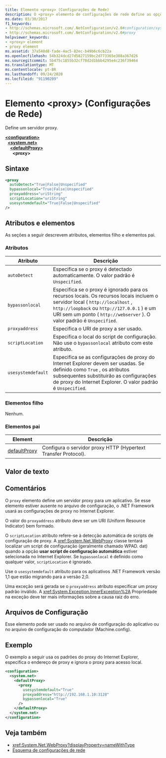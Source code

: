 ```yaml
---
title: Elemento <proxy> (Configurações de Rede)
description: O <proxy> elemento de configurações de rede define as opções de servidor proxy no .NET Framework. Este artigo inclui um exemplo.
ms.date: 03/30/2017
f1_keywords:
- http://schemas.microsoft.com/.NetConfiguration/v2.0#configuration/system.net/defaultProxy/proxy
- http://schemas.microsoft.com/.NetConfiguration/v2.0#proxy
helpviewer_keywords:
- <proxy> element
- proxy element
ms.assetid: 37a548d8-fade-4ac5-82ec-b49b6c6cb22a
ms.openlocfilehash: 54b324dcd27d5827159bc2d773365e388a367d26
ms.sourcegitcommit: 5b475c1855b32cf78d2d1bbb4295e4c236f39464
ms.translationtype: MT
ms.contentlocale: pt-BR
ms.lasthandoff: 09/24/2020
ms.locfileid: "91190209"
---
```

# <a name="proxy-element-network-settings"></a>Elemento \<proxy> (Configurações de Rede)

Define um servidor proxy.  

[**\<configuration>**](../configuration-element.md)\
&nbsp;&nbsp;[**\<system.net>**](system-net-element-network-settings.md)\
&nbsp;&nbsp;&nbsp;&nbsp;[**\<defaultProxy>**](defaultproxy-element-network-settings.md)\
&nbsp;&nbsp;&nbsp;&nbsp;&nbsp;&nbsp;**\<proxy>**

## <a name="syntax"></a>Sintaxe  
  
```xml  
<proxy
  autoDetect="True|False|Unspecified"
  bypassonlocal="True|False|Unspecified"
  proxyaddress="uriString"
  scriptLocation="uriString"
  usesystemdefault="True|False|Unspecified"
/>
```  
  
## <a name="attributes-and-elements"></a>Atributos e elementos  

 As seções a seguir descrevem atributos, elementos filho e elementos pai.  
  
### <a name="attributes"></a>Atributos  
  
|**Atributo**|**Descrição**|  
|-------------------|---------------------|  
|`autoDetect`|Especifica se o proxy é detectado automaticamente. O valor padrão é `Unspecified`.|  
|`bypassonlocal`|Especifica se o proxy é ignorado para os recursos locais. Os recursos locais incluem o servidor local ( `http://localhost` , `http://loopback` ou `http://127.0.0.1` ) e um URI sem um ponto ( `http://webserver` ). O valor padrão é `Unspecified`.|  
|`proxyaddress`|Especifica o URI de proxy a ser usado.|  
|`scriptLocation`|Especifica o local do script de configuração. Não use o `bypassonlocal` atributo com este atributo. |  
|`usesystemdefault`|Especifica se as configurações de proxy do Internet Explorer devem ser usadas. Se definido como `True` , os atributos subsequentes substituirão as configurações de proxy do Internet Explorer. O valor padrão é `Unspecified`.|  
  
### <a name="child-elements"></a>Elementos filho  

 Nenhum.  
  
### <a name="parent-elements"></a>Elementos pai  
  
|**Element**|**Descrição**|  
|-----------------|---------------------|  
|[defaultProxy](defaultproxy-element-network-settings.md)|Configura o servidor proxy HTTP (Hypertext Transfer Protocol).|  
  
## <a name="text-value"></a>Valor de texto  
  
## <a name="remarks"></a>Comentários  

 O `proxy` elemento define um servidor proxy para um aplicativo. Se esse elemento estiver ausente no arquivo de configuração, o .NET Framework usará as configurações de proxy no Internet Explorer.  
  
 O valor do `proxyaddress` atributo deve ser um URI (Uniform Resource Indicator) bem formado.  
  
 O `scriptLocation` atributo refere-se à detecção automática de scripts de configuração de proxy. A <xref:System.Net.WebProxy> classe tentará localizar um script de configuração (geralmente chamado WPAD. dat) quando a opção **usar script de configuração automática** estiver selecionada no Internet Explorer. Se `bypassonlocal` é definido como qualquer valor, `scriptLocation` é ignorado.
  
 Use o `usesystemdefault` atributo para os aplicativos .NET Framework versão 1,1 que estão migrando para a versão 2,0.  
  
 Uma exceção será gerada se o `proxyaddress` atributo especificar um proxy padrão inválido. A <xref:System.Exception.InnerException%2A> Propriedade na exceção deve ter mais informações sobre a causa raiz do erro.  
  
## <a name="configuration-files"></a>Arquivos de Configuração  

 Esse elemento pode ser usado no arquivo de configuração do aplicativo ou no arquivo de configuração do computador (Machine.config).  
  
## <a name="example"></a>Exemplo  

 O exemplo a seguir usa os padrões do proxy do Internet Explorer, especifica o endereço de proxy e ignora o proxy para acesso local.  
  
```xml  
<configuration>  
  <system.net>  
    <defaultProxy>  
      <proxy  
        usesystemdefault="True"  
        proxyaddress="http://192.168.1.10:3128"  
        bypassonlocal="True"  
      />  
    </defaultProxy>  
  </system.net>  
</configuration>  
```  
  
## <a name="see-also"></a>Veja também

- <xref:System.Net.WebProxy?displayProperty=nameWithType>
- [Esquema de configurações de rede](index.md)

